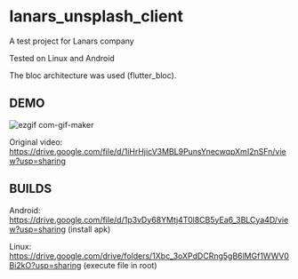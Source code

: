 # lanars_unsplash_client

A test project for Lanars company

Tested on Linux and Android

The bloc architecture was used (flutter_bloc).

## DEMO

![ezgif com-gif-maker](https://user-images.githubusercontent.com/40543856/120073768-6a902a80-c0a2-11eb-97a8-ce6b51ec235f.gif)

Original video: https://drive.google.com/file/d/1iHrHjicV3MBL9PunsYnecwqpXmI2nSFn/view?usp=sharing

## BUILDS

Android: https://drive.google.com/file/d/1p3vDy68YMtj4T0l8CB5yEa6_3BLCya4D/view?usp=sharing (install apk)

Linux: https://drive.google.com/drive/folders/1Xbc_3oXPdDCRng5gB6lMGf1WWV0Bi2kO?usp=sharing (execute file in root)
